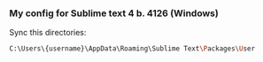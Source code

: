 ### My config for Sublime text 4 b. 4126 (Windows)

Sync this directories:

```sh
C:\Users\{username}\AppData\Roaming\Sublime Text\Packages\User
```
